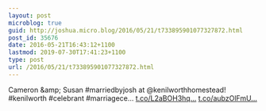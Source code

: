 ```yaml
---
layout: post
microblog: true
guid: http://joshua.micro.blog/2016/05/21/t733895901077327872.html
post_id: 35676
date: 2016-05-21T16:43:12+1100
lastmod: 2019-07-30T17:41:23+1100
type: post
url: /2016/05/21/t733895901077327872.html
---
```

Cameron &amp;amp; Susan #marriedbyjosh at @kenilworthhomestead! #kenilworth #celebrant #marriagece… [t.co/L2aBOH3hq...](https://t.co/L2aBOH3hqS) [t.co/aubzOlFmU...](https://t.co/aubzOlFmUH)
